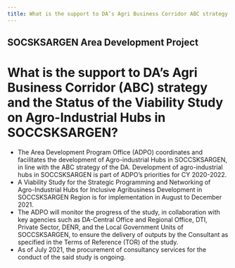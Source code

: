 ```yaml
---
title: What is the support to DA’s Agri Business Corridor ABC strategy and the Status of the Viability Study on Agro-Industrial Hubs in SOCCSKSARGEN
---
```


## SOCSKSARGEN Area Development Project

# What is the support to DA’s Agri Business Corridor (ABC) strategy and the Status of the Viability Study on Agro-Industrial Hubs in SOCCSKSARGEN?


 - The Area Development Program Office (ADPO) coordinates and facilitates the development of Agro-industrial Hubs in SOCCSKSARGEN, in line with the ABC strategy of the DA. Development of agro-industrial hubs in SOCCSKSARGEN is part of ADPO’s priorities for CY 2020-2022. 
 - A Viability Study for the Strategic Programming and Networking of Agro-Industrial Hubs for Inclusive Agribusiness Development in SOCCSKSARGEN Region is for implementation in August to December 2021.
 - The ADPO will monitor the progress of the study, in collaboration with key agencies such as DA-Central Office and Regional Office, DTI, Private Sector, DENR, and the Local Government Units of SOCCSKSARGEN, to ensure the delivery of outputs by the Consultant as specified in the Terms of Reference (TOR) of the study. 
 - As of July 2021, the procurement of consultancy services for the conduct of the said study is ongoing.
